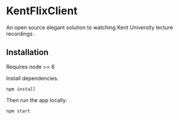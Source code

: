 # KentFlixClient
An open source elegant solution to watching Kent University lecture recordings .

## Installation
Requires node >= 6

Install dependencies:

	npm install
Then run the app locally:

	npm start

